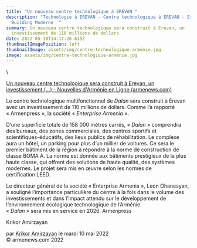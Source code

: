 ```yaml
---
title: "Un nouveau centre technologique à EREVAN "
description: "Technologie à EREVAN - Centre technologique à EREVAN - Erevan
  Building Moderne  "
summary: Un nouveau centre technologique sera construit à Erevan, un
  investissement de 110 millions de dollars
date: 2022-05-10T14:17:26.615Z
thumbnailImagePosition: left
thumbnailImage: assets/img/centre-technologique-arménie.jpg
image: assets/img/centre-technologique-arménie.jpg
---
```

<!--StartFragment-->\
<!--StartFragment-->

[Un nouveau centre technologique sera construit à Erevan, un investissement (...) - Nouvelles d'Arménie en Ligne (armenews.com)](https://armenews.com/spip.php?page=article&id_article=92569)

<!--EndFragment-->

Le centre technologique multifonctionnel de *Dalan* sera construit à Erevan avec un investissement de 110 millions de dollars. Comme l’a rapporté « Armenpress », la société *« Enterprise Armenia* ».

D’une superficie totale de 158 000 mètres carrés, « *Dalan* » comprendra des bureaux, des zones commerciales, des centres sportifs et scientifiques-éducatifs, des lieux publics de réhabilitation. Le complexe aura un hôtel, un parking pour plus d’un millier de voitures. Ce sera le premier bâtiment de la région à répondre à la norme de construction de classe BOMA A. La norme est donnée aux bâtiments prestigieux de la plus haute classe, qui offrent des solutions de haute qualité, des systèmes modernes. Le projet sera mis en œuvre selon les normes de certification LEED.

Le directeur général de la société « Enterprise Armenia », Leon Ohanesyan, a souligné l’importance particulière du centre à la fois dans le volume des investissements et dans l’impact attendu sur le développement de l’environnement écologique technologique de l’Arménie.\
« *Dalan* » sera mis en service en 2026. Armenpress

Krikor Amirzayan

par [Krikor Amirzayan](https://armenews.com/spip.php?page=auteur&id_auteur=33) le mardi 10 mai 2022\
© armenews.com 2022



<!--EndFragment-->